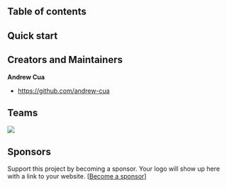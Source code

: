 ## Table of contents
## Quick start
## Creators and Maintainers

**Andrew Cua**

- <https://github.com/andrew-cua>

## Teams
[![](https://firestormrobotics.org/wp-content/uploads/2019/06/firestorm-logo-75.png)](https://firestormrobotics.org)

## Sponsors

Support this project by becoming a sponsor. Your logo will show up here with a link to your website. [[Become a sponsor](https://interactfirst.org)]
